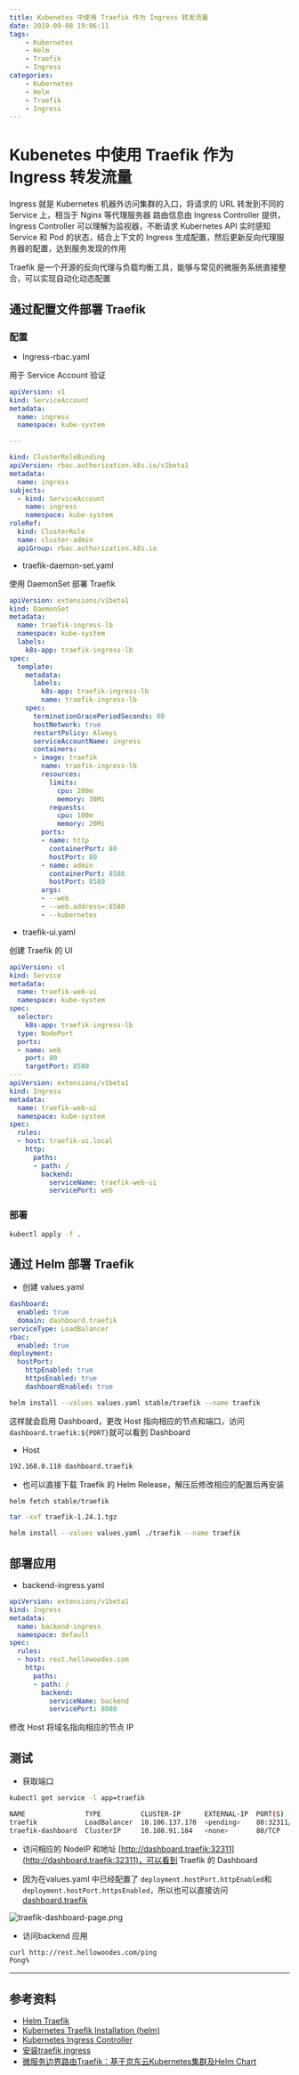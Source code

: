 ```yaml
---
title: Kubenetes 中使用 Traefik 作为 Ingress 转发流量
date: 2019-09-08 19:06:11
tags:
    - Kubernetes
    - Helm
    - Traefik
    - Ingress
categories: 
    - Kubernetes
    - Helm
    - Traefik
    - Ingress
---
```


# Kubenetes 中使用 Traefik 作为 Ingress 转发流量

Ingress 就是 Kubernetes 机器外访问集群的入口，将请求的 URL 转发到不同的 Service 上，相当于 Nginx 等代理服务器
路由信息由 Ingress Controller 提供，Ingress Controller 可以理解为监视器，不断请求 Kubernetes API 实时感知 Service 和 Pod 的状态，结合上下文的 Ingress 生成配置，然后更新反向代理服务器的配置，达到服务发现的作用

Traefik 是一个开源的反向代理与负载均衡工具，能够与常见的微服务系统直接整合，可以实现自动化动态配置

## 通过配置文件部署 Traefik

### 配置

- Ingress-rbac.yaml  

用于 Service Account 验证

```yaml
apiVersion: v1
kind: ServiceAccount
metadata:
  name: ingress
  namespace: kube-system

---

kind: ClusterRoleBinding
apiVersion: rbac.authorization.k8s.io/v1beta1
metadata:
  name: ingress
subjects:
  - kind: ServiceAccount
    name: ingress
    namespace: kube-system
roleRef:
  kind: ClusterRole
  name: cluster-admin
  apiGroup: rbac.authorization.k8s.io
```

- traefik-daemon-set.yaml

使用 DaemonSet 部署 Traefik

```yaml
apiVersion: extensions/v1beta1
kind: DaemonSet
metadata:
  name: traefik-ingress-lb
  namespace: kube-system
  labels:
    k8s-app: traefik-ingress-lb
spec:
  template:
    metadata:
      labels:
        k8s-app: traefik-ingress-lb
        name: traefik-ingress-lb
    spec:
      terminationGracePeriodSeconds: 60
      hostNetwork: true
      restartPolicy: Always
      serviceAccountName: ingress
      containers:
      - image: traefik
        name: traefik-ingress-lb
        resources:
          limits:
            cpu: 200m
            memory: 30Mi
          requests:
            cpu: 100m
            memory: 20Mi
        ports:
        - name: http
          containerPort: 80
          hostPort: 80
        - name: admin
          containerPort: 8580
          hostPort: 8580
        args:
        - --web
        - --web.address=:8580
        - --kubernetes
```

- traefik-ui.yaml

创建 Traefik 的 UI

```yaml
apiVersion: v1
kind: Service
metadata:
  name: traefik-web-ui
  namespace: kube-system
spec:
  selector:
    k8s-app: traefik-ingress-lb
  type: NodePort  
  ports:
  - name: web
    port: 80
    targetPort: 8580
---
apiVersion: extensions/v1beta1
kind: Ingress
metadata:
  name: traefik-web-ui
  namespace: kube-system
spec:
  rules:
  - host: traefik-ui.local
    http:
      paths:
      - path: /
        backend:
          serviceName: traefik-web-ui
          servicePort: web
```

### 部署

```bash
kubectl apply -f .
```

## 通过 Helm 部署 Traefik

- 创建 values.yaml 

```yaml
dashboard:
  enabled: true
  domain: dashboard.traefik
serviceType: LoadBalancer
rbac:
  enabled: true
deployment:
  hostPort:
    httpEnabled: true
    httpsEnabled: true
    dashboardEnabled: true
```

```bash
helm install --values values.yaml stable/traefik --name traefik
```

这样就会启用 Dashboard，更改 Host 指向相应的节点和端口，访问`dashboard.traefik:${PORT}`就可以看到 Dashboard

- Host

```bash
192.168.0.110 dashboard.traefik
```

- 也可以直接下载 Traefik 的 Helm Release，解压后修改相应的配置后再安装

```bash
helm fetch stable/traefik

tar -xvf traefik-1.24.1.tgz

helm install --values values.yaml ./traefik --name traefik
```

## 部署应用 

- backend-ingress.yaml

```yaml
apiVersion: extensions/v1beta1
kind: Ingress
metadata:
  name: backend-ingress
  namespace: default
spec:
  rules:
  - host: rest.hellowoodes.com
    http:
      paths:
      - path: /
        backend:
          serviceName: backend
          servicePort: 8080
```

修改 Host 将域名指向相应的节点 IP


## 测试

- 获取端口

```bash
kubectl get service -l app=traefik
```

```bash
NAME               TYPE          CLUSTER-IP      EXTERNAL-IP  PORT(S)                     AGE
traefik            LoadBalancer  10.106.137.170  <pending>    80:32311/TCP,443:30677/TCP  1s
traefik-dashboard  ClusterIP     10.108.91.184   <none>       80/TCP                      1s
```

- 访问相应的 NodeIP 和地址 [http://dashboard.traefik:32311](http://dashboard.traefik:32311)，可以看到 Traefik 的 Dashboard

- 因为在values.yaml 中已经配置了 `deployment.hostPort.httpEnabled`和`deployment.hostPort.httpsEnabled`，所以也可以直接访问 [dashboard.traefik](http://dashboard.traefik)

![traefik-dashboard-page.png](https://hellowoodes.oss-cn-beijing.aliyuncs.com/picture/traefik-dashboard-page.png)

- 访问backend 应用 

```bash
curl http://rest.hellowoodes.com/ping
Pong%
```

----------
 
## 参考资料

- [Helm Traefik](https://github.com/helm/charts/tree/master/stable/traefik)
- [Kubernetes Traefik Installation (helm)](https://8gwifi.org/docs/kube-traefik.jsp)
- [Kubernetes Ingress Controller](https://docs.traefik.io/user-guide/kubernetes/#deploy-traefik-using-helm-chart)
- [安装traefik ingress](https://jimmysong.io/kubernetes-handbook/practice/traefik-ingress-installation.html)
- [微服务边界路由Traefik：基于京东云Kubernetes集群及Helm Chart](https://blog.csdn.net/deepbluesolo/article/details/84901427)
